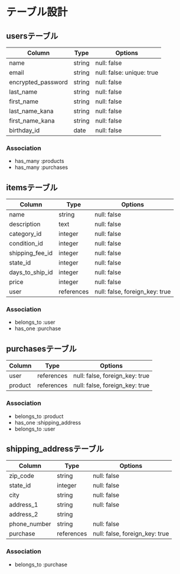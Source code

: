 # テーブル設計

## usersテーブル

| Column                | Type   | Options                    |
| --------------------- | ------ | -------------------------- |
| name                  | string | null: false                |
| email                 | string | null: false: unique: true  |
| encrypted_password    | string | null: false                |
| last_name             | string | null: false                |
| first_name            | string | null: false                |
| last_name_kana        | string | null: false                |
| first_name_kana       | string | null: false                |
| birthday_id           | date   | null: false                |

### Association

- has_many :products
- has_many :purchases





## itemsテーブル

| Column                      | Type       | Options                        |
| --------------------------- | ---------- | ------------------------------ |
| name                        | string     | null: false                    |
| description                 | text       | null: false                    |
| category_id                 | integer    | null: false                    |
| condition_id                | integer    | null: false                    |
| shipping_fee_id             | integer    | null: false                    |
| state_id                    | integer    | null: false                    |
| days_to_ship_id             | integer    | null: false                    |
| price                       | integer    | null: false                    |
| user                        | references | null: false, foreign_key: true |

### Association

- belongs_to :user
- has_one :purchase





## purchasesテーブル

| Column                | Type       | Options                        |
| --------------------- | ---------- | ------------------------------ |
| user                  | references | null: false, foreign_key: true |
| product               | references | null: false, foreign_key: true |

### Association

- belongs_to :product
- has_one :shipping_address
- belongs_to :user




## shipping_addressテーブル

| Column                  | Type       | Options                        |
| ----------------------- | ---------- | ------------------------------ |
| zip_code                | string     | null: false                    |
| state_id                | integer    | null: false                    |
| city                    | string     | null: false                    |
| address_1               | string     | null: false                    |
| address_2               | string     |                                |
| phone_number            | string     | null: false                    |
| purchase                | references | null: false, foreign_key: true |


### Association

- belongs_to :purchase
